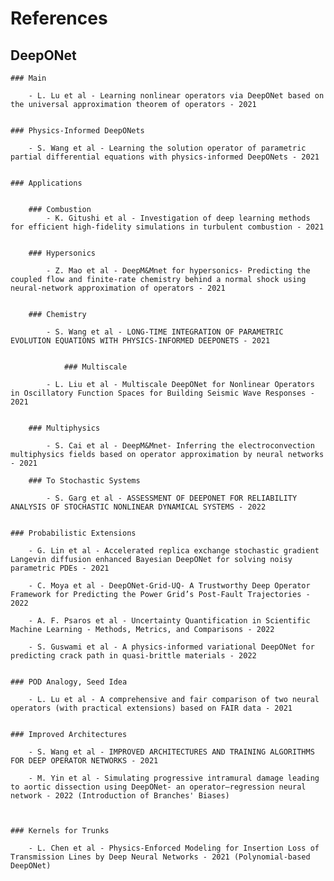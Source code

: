 # References

## DeepONet


	### Main

		- L. Lu et al - Learning nonlinear operators via DeepONet based on the universal approximation theorem of operators - 2021
		
		
	### Physics-Informed DeepONets
		
		- S. Wang et al - Learning the solution operator of parametric partial differential equations with physics-informed DeepONets - 2021


	### Applications
	
	
		### Combustion
			- K. Gitushi et al - Investigation of deep learning methods for efficient high-fidelity simulations in turbulent combustion - 2021

	
		### Hypersonics

			- Z. Mao et al - DeepM&Mnet for hypersonics- Predicting the coupled flow and finite-rate chemistry behind a normal shock using neural-network approximation of operators - 2021

	
		### Chemistry 
	
			- S. Wang et al - LONG-TIME INTEGRATION OF PARAMETRIC EVOLUTION EQUATIONS WITH PHYSICS-INFORMED DEEPONETS - 2021


        		### Multiscale
		
			- L. Liu et al - Multiscale DeepONet for Nonlinear Operators in Oscillatory Function Spaces for Building Seismic Wave Responses - 2021 


		### Multiphysics 

			- S. Cai et al - DeepM&Mnet- Inferring the electroconvection multiphysics fields based on operator approximation by neural networks - 2021

		### To Stochastic Systems
	
			- S. Garg et al - ASSESSMENT OF DEEPONET FOR RELIABILITY ANALYSIS OF STOCHASTIC NONLINEAR DYNAMICAL SYSTEMS - 2022
			
			
	### Probabilistic Extensions
	
		- G. Lin et al - Accelerated replica exchange stochastic gradient Langevin diffusion enhanced Bayesian DeepONet for solving noisy parametric PDEs - 2021
		
		- C. Moya et al - DeepONet-Grid-UQ- A Trustworthy Deep Operator Framework for Predicting the Power Grid’s Post-Fault Trajectories - 2022
		
		- A. F. Psaros et al - Uncertainty Quantification in Scientific Machine Learning - Methods, Metrics, and Comparisons - 2022
	
		- S. Guswami et al - A physics-informed variational DeepONet for predicting crack path in quasi-brittle materials - 2022
		
		
	### POD Analogy, Seed Idea

		- L. Lu et al - A comprehensive and fair comparison of two neural operators (with practical extensions) based on FAIR data - 2021
		
		
	### Improved Architectures

		- S. Wang et al - IMPROVED ARCHITECTURES AND TRAINING ALGORITHMS FOR DEEP OPERATOR NETWORKS - 2021
		
		- M. Yin et al - Simulating progressive intramural damage leading to aortic dissection using DeepONet- an operator–regression neural network - 2022 (Introduction of Branches' Biases)

	

	### Kernels for Trunks
		
		- L. Chen et al - Physics-Enforced Modeling for Insertion Loss of Transmission Lines by Deep Neural Networks - 2021 (Polynomial-based DeepONet)
		
		
		